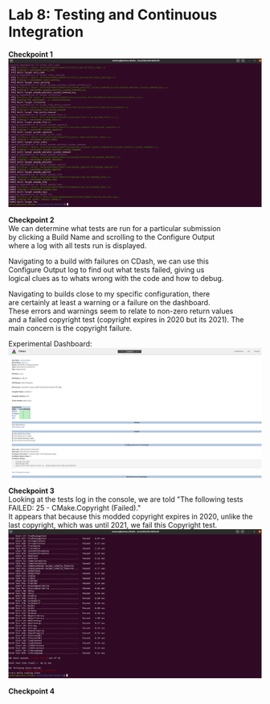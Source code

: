 # Lab 8: Testing and Continuous Integration

**Checkpoint 1**  
![checkpointone](checkpoint1.png)  

**Checkpoint 2**  
We can determine what tests are run for a particular submission  
by clicking a Build Name and scrolling to the Configure Output  
where a log with all tests run is displayed.  

Navigating to a build with failures on CDash, we can use this  
Configure Output log to find out what tests failed, giving us  
logical clues as to whats wrong with the code and how to debug.  

Navigating to builds close to my specific configuration, there  
are certainly at least a warning or a failure on the dashboard.  
These errors and warnings seem to relate to non-zero return values  
and a failed copyright test (copyright expires in 2020 but its 2021).
The main concern is the copyright failure.  

Experimental Dashboard:  
![build](/labs/lab-08/build.png)  

**Checkpoint 3**  
Looking at the tests log in the console, we are told "The following tests FAILED: 25 - CMake.Copyright (Failed)."  
It appears that because this modded copyright expires in 2020, unlike the last copyright, which was until 2021,
we fail this Copyright test.  
![fail](/labs/lab-08/testerror.png)  

**Checkpoint 4**  
